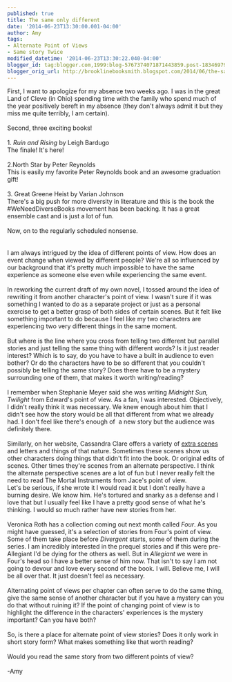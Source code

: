 ```yaml
---
published: true
title: The same only different
date: '2014-06-23T13:30:00.001-04:00'
author: Amy
tags:
- Alternate Point of Views
- Same story Twice
modified_datetime: '2014-06-23T13:30:22.040-04:00'
blogger_id: tag:blogger.com,1999:blog-5767374071871443859.post-1834697941519980036
blogger_orig_url: http://brooklinebooksmith.blogspot.com/2014/06/the-same-only-different.html
---
```


First, I want to apologize for my absence two weeks ago. I was in the great Land of Cleve (in Ohio) spending time with the family who spend much of the year positively bereft in my absence (they don't always admit it but they miss me quite terribly, I am certain). <br /><br />Second, three exciting books!<br /><br />1.<i> Ruin and Rising</i> by Leigh Bardugo<br />The finale! It's here!<br /><br />2.North Star by Peter Reynolds<br />This is easily my favorite Peter Reynolds book and an awesome graduation gift!<br /><br />3. Great Greene Heist by Varian Johnson<br />There's a big push for more diversity in literature and this is the book the #WeNeedDiverseBooks movement has been backing. It has a great ensemble cast and is just a lot of fun.<br /><br />Now, on to the regularly scheduled nonsense.<br /><br /><br />I am always intrigued by the idea of different points of view. How does an event change when viewed by different people? We're all so influenced by our background that it's pretty much impossible to have the same experience as someone else even while experiencing the same event.<br /><br />In reworking the current draft of my own novel, I tossed around the idea of rewriting it from another character's point of view. I wasn't sure if it was something I wanted to do as a separate project or just as a personal exercise to get a better grasp of both sides of certain scenes. But it felt like something important to do because I feel like my two characters are experiencing two very different things in the same moment. <br /><br />But where is the line where you cross from telling two different but parallel stories and just telling the same thing with different words? Is it just reader interest? Which is to say, do you have to have a built in audience to even bother? Or do the characters have to be so different that you couldn't possibly be telling the same story? Does there have to be a mystery surrounding one of them, that makes it worth writing/reading?<br /><br />I remember when Stephanie Meyer said she was writing <i>Midnight Sun, Twilight</i> from Edward's point of view. As a fan, I was interested. Objectively, I didn't really think it was necessary. We knew enough about him that I didn't see how the story would be all that different from what we already had. I don't feel like there's enough of&nbsp; a new story but the audience was definitely there.<br /><br />Similarly, on her website, Cassandra Clare offers a variety of <a href="http://www.cassandraclare.com/my-writing/excerpts-extras/">extra scenes</a> and letters and things of that nature. Sometimes these scenes show us other characters doing things that didn't fit into the book. Or original edits of scenes. Other times they're scenes from an alternate perspective. I think the alternate perspective scenes are a lot of fun but I never really felt the need to read The Mortal Instruments from Jace's point of view. <br />Let's be serious, if she wrote it I would read it but I don't really have a burning desire. We know him. He's tortured and snarky as a defense and I love that but I usually feel like I have a pretty good sense of what he's thinking. I would so much rather have new stories from her.<br /><br />Veronica Roth has a collection coming out next month called <i>Four</i>. As you might have guessed, it's a selection of stories from Four's point of view. Some of them take place before <i>Divergent</i> starts, some of them during the series. I am incredibly interested in the prequel stories and if this were pre-Allegiant I'd be dying for the others as well. But in <i>Allegiant</i> we were in Four's head so I have a better sense of him now. That isn't to say I am not going to devour and love every second of the book. I will. Believe me, I will be all over that. It just doesn't feel as necessary.<br /><br />Alternating point of views per chapter can often serve to do the same thing, give the same sense of another character but if you have a mystery can you do that without ruining it? If the point of changing point of view is to highlight the difference in the characters' experiences is the mystery important? Can you have both? <br /><br />So, is there a place for alternate point of view stories? Does it only work in short story form? What makes something like that worth reading? <br /><br />Would you read the same story from two different points of view?<br /><br />-Amy